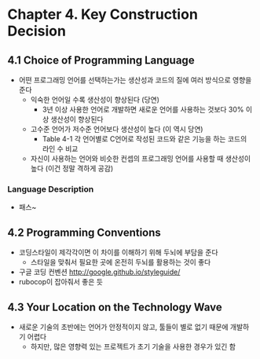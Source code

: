 # Chapter 4. Key Construction Decision

## 4.1 Choice of Programming Language
- 어떤 프로그래밍 언어를 선택하는가는 생산성과 코드의 질에 여러 방식으로 영향을 준다
  - 익숙한 언어일 수록 생산성이 향상된다 (당연)
    - 3년 이상 사용한 언어로 개발하면 새로운 언어를 사용하는 것보다 30% 이상 생산성이 향상된다
  - 고수준 언어가 저수준 언어보다 생산성이 높다 (이 역시 당연)
    - Table 4-1 각 언어별로 C언어로 작성된 코드와 같은 기능을 하는 코드의 라인 수 비교
  - 자신이 사용하는 언어와 비슷한 컨셉의 프로그래밍 언어를 사용할 때 생산성이 높다 (이건 정말 격하게 공감)

### Language Description
- 패스~

## 4.2 Programming Conventions
- 코딩스타일이 제각각이면 이 차이를 이해하기 위해 두뇌에 부담을 준다
  - 스타일을 맞춰서 필요한 곳에 온전히 두뇌를 활용하는 것이 좋다
- 구글 코딩 컨벤션 http://google.github.io/styleguide/
- rubocop이 잡아줘서 좋은 듯

## 4.3 Your Location on the Technology Wave
- 새로운 기술의 초반에는 언어가 안정적이지 않고, 툴들이 별로 없기 때문에 개발하기 어렵다
  - 하지만, 많은 영향력 있는 프로젝트가 초기 기술을 사용한 경우가 있긴 함
